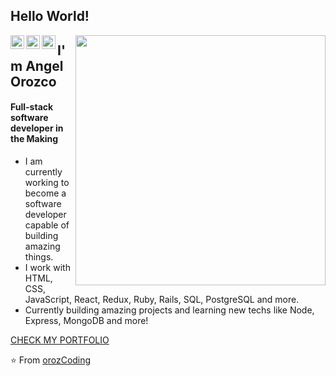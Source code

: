 ## Hello World!
<a href="https://twitter.com/orozCoding">
  <img align="left" alt="Angel's Twitter" width="22px" src="https://cdn.jsdelivr.net/npm/simple-icons@v3/icons/twitter.svg" />
</a>
<a href="https://www.linkedin.com/in/angel-orozco-652230228/">
  <img align="left" alt="Angel's Linkdein" width="22px" src="https://cdn.jsdelivr.net/npm/simple-icons@v3/icons/linkedin.svg" />
</a>
<a href="https://github.com/orozCoding">
  <img align="left" alt="Angel's GitHub" width="22px" src="https://cdn.jsdelivr.net/npm/simple-icons@v3/icons/github.svg" />
</a>

[<img align="right" width="400" src="https://github-readme-stats.vercel.app/api?username=orozCoding&show_icons=true"/>](https://github.com/orozCoding/)

##
## I'm Angel Orozco
#### Full-stack software developer in the Making

- I am currently working to become a software developer capable of building amazing things.
- I work with HTML, CSS, JavaScript, React, Redux, Ruby, Rails, SQL, PostgreSQL and more.
- Currently building amazing projects and learning new techs like Node, Express, MongoDB and more!

[CHECK MY PORTFOLIO](https://orozcoding.dev)


⭐️ From [orozCoding](https://github.com/orozCoding)
